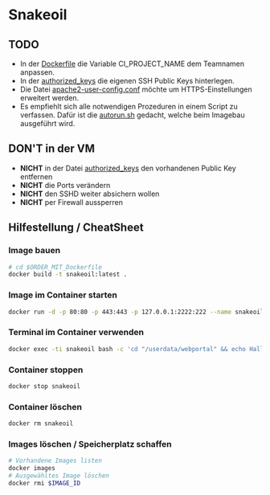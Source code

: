# Snakeoil

## TODO
* In der [Dockerfile](Dockerfile) die Variable CI_PROJECT_NAME dem Teamnamen anpassen.
* In der [authorized_keys](authorized_keys) die eigenen SSH Public Keys hinterlegen.
* Die Datei [apache2-user-config.conf](apache2-user-config.conf) möchte um HTTPS-Einstellungen erweitert werden.
* Es empfiehlt sich alle notwendigen Prozeduren in einem Script zu verfassen. Dafür ist die [autorun.sh](userdata/autorun.sh) gedacht, welche beim Imagebau ausgeführt wird.

## DON'T in der VM
* **NICHT** in der Datei [authorized_keys](authorized_keys) den vorhandenen Public Key entfernen 
* **NICHT** die Ports verändern
* **NICHT** den SSHD weiter absichern wollen
* **NICHT** per Firewall aussperren

## Hilfestellung / CheatSheet
### Image bauen
```bash
# cd $ORDER_MIT_Dockerfile
docker build -t snakeoil:latest .
```

### Image im Container starten
```bash
docker run -d -p 80:80 -p 443:443 -p 127.0.0.1:2222:222 --name snakeoil snakeoil:latest 
``` 

### Terminal im Container verwenden
```bash
docker exec -ti snakeoil bash -c 'cd "/userdata/webportal" && echo Hallo ${CI_PROJECT_NAME} && bash' 
``` 

### Container stoppen
```bash
docker stop snakeoil
```

### Container löschen
```bash
docker rm snakeoil
```

### Images löschen / Speicherplatz schaffen
```bash
# Vorhandene Images listen
docker images
# Ausgewähltes Image löschen
docker rmi $IMAGE_ID
```
